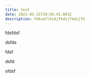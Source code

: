 ```yaml
---
title: test
date: 2021-05-25T20:56:42.801Z
description: fdksmflksdjfkdsjfkdsjfd
---
```

fdsfdsf



dsfds

fdsf

dsfd

sfdsf